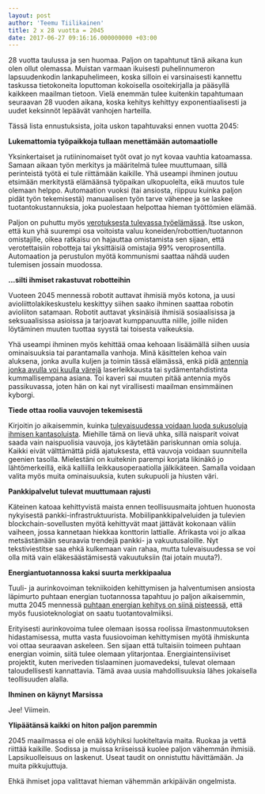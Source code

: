 ```yaml
---
layout: post
author: 'Teemu Tiilikainen'
title: 2 x 28 vuotta = 2045
date: 2017-06-27 09:16:16.000000000 +03:00
---
```


28 vuotta taulussa ja sen huomaa. Paljon on tapahtunut tänä aikana kun olen ollut olemassa. Muistan varmaan ikuisesti puhelinnumeron lapsuudenkodin lankapuhelimeen, koska silloin ei varsinaisesti kannettu taskussa tietokoneita loputtoman kokoisella osoitekirjalla ja pääsyllä kaikkeen maailman tietoon. Vielä enemmän tulee kuitenkin tapahtumaan seuraavan 28 vuoden aikana, koska kehitys kehittyy exponentiaalisesti ja uudet keksinnöt lepäävät vanhojen harteilla.

Tässä lista ennustuksista, joita uskon tapahtuvaksi ennen vuotta 2045:

**Lukemattomia työpaikkoja tullaan menettämään automaatiolle**

Yksinkertaiset ja rutiininomaiset työt ovat jo nyt kovaa vauhtia katoamassa. Samaan aikaan työn merkitys ja määritelmä tulee muuttumaan, sillä perinteistä työtä ei tule riittämään kaikille. Yhä useampi ihminen joutuu etsimään merkitystä elämäänsä työpaikan ulkopuolelta, eikä muutos tule olemaan helppo. Automaation vuoksi (tai ansiosta, riippuu kuinka paljon pidät työn tekemisestä) manuaalisen työn tarve vähenee ja se laskee tuotantokustannuksia, joka puolestaan helpottaa hieman työttömien elämää. 

Paljon on puhuttu myös [verotuksesta tulevassa työelämässä](https://suomenkuvalehti.fi/jutut/kotimaa/mielipide-kotimaa/kuka-maksaa-verot-kun-robotit-tekevat-tyot/?shared=974518-9b6cfa76-4). Itse uskon, että kun yhä suurempi osa voitoista valuu koneiden/robottien/tuotannon omistajille, oikea ratkaisu on hajauttaa omistamista sen sijaan, että verotettaisiin robotteja tai yksittäisiä omistajia 99% veroprosentilla. Automaation ja perustulon myötä kommunismi saattaa nähdä uuden tulemisen jossain muodossa.

**...silti ihmiset rakastuvat robotteihin**

Vuoteen 2045 mennessä robotit auttavat ihmisiä myös kotona, ja uusi avioliittolakikeskustelu keskittyy siihen saako ihminen saattaa robotin avioliiton satamaan. Robotit auttavat yksinäisiä ihmisiä sosiaalisissa ja seksuaalisissa asioissa ja tarjoavat kumppanuutta niille, joille niiden löytäminen muuten tuottaa syystä tai toisesta vaikeuksia.

Yhä useampi ihminen myös kehittää omaa kehoaan lisäämällä siihen uusia ominaisuuksia tai parantamalla vanhoja. Minä käsittelen kehoa vain aluksena, jonka avulla kuljen ja toimin tässä elämässä, enkä pidä [antennia jonka avulla voi kuulla värejä](https://www.theguardian.com/artanddesign/2014/may/06/neil-harbisson-worlds-first-cyborg-artist) laserleikkausta tai sydämentahdistinta kummallisempana asiana. Toi kaveri sai muuten pitää antennia myös passikuvassa, joten hän on kai nyt virallisesti maailman ensimmäinen kyborgi.

**Tiede ottaa roolia vauvojen tekemisestä**

Kirjoitin jo aikaisemmin, kuinka [tulevaisuudessa voidaan luoda sukusoluja ihmisen kantasoluista](http://varmais.fi/2016/05/18/aitiyslaki-ja-isat-lesboperheissa/). Miehille tämä on lievä uhka, sillä naisparit voivat saada vain naispuolisia vauvoja, jos käytetään pariskunnan omia soluja. Kaikki eivät välttämättä pidä ajatuksesta, että vauvoja voidaan suunnitella geenien tasolla. Mielestäni on kuiteknin parempi korjata likinäkö jo lähtömerkeillä, eikä kalliilla leikkausoperaatiolla jälkikäteen. Samalla voidaan valita myös muita ominaisuuksia, kuten sukupuoli ja hiusten väri.

**Pankkipalvelut tulevat muuttumaan rajusti**

Käteinen katoaa kehittyvistä maista ennen teollisuusmaita johtuen huonosta nykyisestä pankki-infrastruktuurista. Mobiilipankkipalveluiden ja tulevien blockchain-sovellusten myötä kehittyvät maat jättävät kokonaan väliin vaiheen, jossa kannetaan hiekkaa konttorin lattialle. Afrikasta voi jo alkaa metsästämään seuraavia trendejä pankki- ja vakuutusaloille. Nyt tekstiviestitse saa ehkä kulkemaan vain rahaa, mutta tulevaisuudessa se voi olla mitä vain eläkesäästämisestä vakuutuksiin (tai jotain muuta?).

**Energiantuotannossa kaksi suurta merkkipaalua**

Tuuli- ja aurinkovoiman tekniikoiden kehittymisen ja halventumisen ansiosta läpimurto puhtaan energian tuotannossa tapahtuu jo paljon aikaisemmin, mutta 2045 mennessä [puhtaan energian kehitys on siinä pisteessä](http://www.wired.co.uk/article/nuclear-fusion-closer), että myös fuusioteknologiat on saatu tuotantovalmiiksi.

Erityisesti aurinkovoima tulee olemaan isossa roolissa ilmastonmuutoksen hidastamisessa, mutta vasta fuusiovoiman kehittymisen myötä ihmiskunta voi ottaa seuraavan askeleen. Sen sijaan että tultaisiin toimeen puhtaan energian voimin, siitä tulee olemaan ylitarjontaa. Energiaintensiiviset projektit, kuten meriveden tislaaminen juomavedeksi, tulevat olemaan taloudellisesti kannattavia. Tämä avaa uusia mahdollisuuksia lähes jokaisella teollisuuden alalla.

**Ihminen on käynyt Marsissa**

Jee! Viimein.

**Ylipäätänsä kaikki on hiton paljon paremmin**

2045 maailmassa ei ole enää köyhiksi luokiteltavia maita. Ruokaa ja vettä riittää kaikille. Sodissa ja muissa kriiseissä kuolee paljon vähemmän ihmisiä. Lapsikuolleisuus on laskenut. Useat taudit on onnistuttu hävittämään. Ja muita pikkujuttuja.

Ehkä ihmiset jopa valittavat hieman vähemmän arkipäivän ongelmista.

